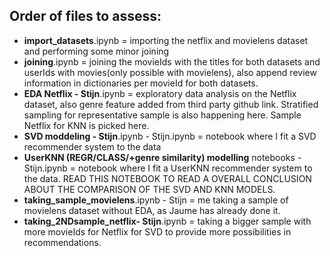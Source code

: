 ## Order of files to assess:

- **import_datasets**.ipynb = importing the netflix and movielens dataset and performing some minor joining
- **joining**.ipynb = joining the movieIds with the titles for both datasets and userIds with movies(only possible with movielens), also append review information in dictionaries per movieId for both datasets.
- **EDA Netflix - Stijn**.ipynb = exploratory data analysis on the Netflix dataset, also genre feature added from third party github link. Stratified sampling for representative sample is also happening here. Sample Netflix for KNN is picked here.
- **SVD moddeling - Stijn**.ipynb - Stijn.ipynb = notebook where I fit a SVD recommender system to the data
- **UserKNN (REGR/CLASS/+genre similarity) modelling** notebooks - Stijn.ipynb = notebook where I fit a UserKNN recommender system to the data. READ THIS NOTEBOOK TO READ A OVERALL CONCLUSION ABOUT THE COMPARISON OF THE SVD AND KNN MODELS.
- **taking_sample_movielens**.ipynb - Stijn = me taking a sample of movielens dataset without EDA, as Jaume has already done it.
- **taking_2NDsample_netflix- Stijn**.ipynb = taking a bigger sample with more movieIds for Netflix for SVD to provide more possibilities in recommendations.
